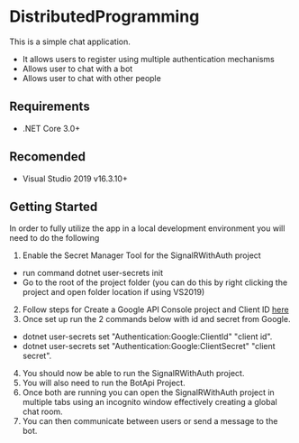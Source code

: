 # DistributedProgramming

This is a simple chat application. 
* It allows users to register using multiple authentication mechanisms
* Allows user to chat with a bot
* Allows user to chat with other people 

## Requirements

* .NET Core 3.0+

## Recomended

* Visual Studio 2019 v16.3.10+

## Getting Started

In order to fully utilize the app in a local development environment you will need to do the following

1. Enable the Secret Manager Tool for the SignalRWithAuth project
  * run command dotnet user-secrets init
  * Go to the root of the project folder (you can do this by right clicking the project and open folder location if using VS2019)
2. Follow steps for Create a Google API Console project and Client ID <a href="https://docs.microsoft.com/en-us/aspnet/core/security/authentication/social/google-logins?view=aspnetcore-3.0">here</a>
3. Once set up run the 2 commands below with id and secret from Google.
  * dotnet user-secrets set "Authentication:Google:ClientId" "client id".
  * dotnet user-secrets set "Authentication:Google:ClientSecret" "client secret".
4. You should now be able to run the SignalRWithAuth project.
5. You will also need to run the BotApi Project.
6. Once both are running you can open the SignalRWithAuth project in multiple tabs using an incognito window effectively creating a global chat room.
7. You can then communicate between users or send a message to the bot.
